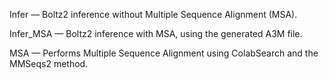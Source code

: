 Infer — Boltz2 inference without Multiple Sequence Alignment (MSA).

Infer_MSA — Boltz2 inference with MSA, using the generated A3M file.

MSA — Performs Multiple Sequence Alignment using ColabSearch and the MMSeqs2 method.
